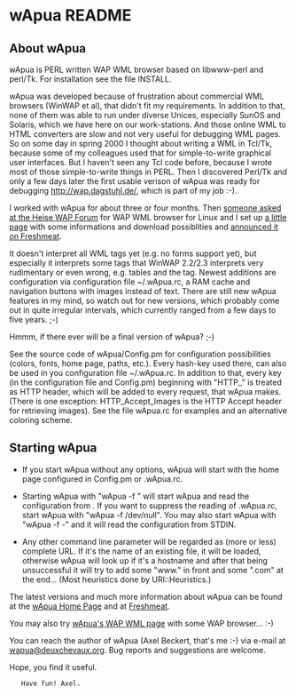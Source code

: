 wApua README
============

About wApua
-----------

wApua is PERL written WAP WML browser based on libwww-perl and
perl/Tk. For installation see the file INSTALL.

wApua was developed because of frustration about commercial WML
browsers (WinWAP et al), that didn't fit my requirements. In addition
to that, none of them was able to run under diverse Unices, especially
SunOS and Solaris, which we have here on our work-stations. And those
online WML to HTML converters are slow and not very useful for
debugging WML pages. So on some day in spring 2000 I thought about
writing a WML in Tcl/Tk, because some of my colleagues used that for
simple-to-write graphical user interfaces. But I haven't seen any Tcl
code before, because I wrote most of those simple-to-write things in
PERL. Then I discovered Perl/Tk and only a few days later the first
usable verison of wApua was ready for debugging
http://wap.dagstuhl.de/, which is part of my job :-).

I worked with wApua for about three or four months. Then [someone asked
at the Heise WAP Forum][1] for WAP WML browser for Linux and I set up
[a little page][2] with some informations and download possiblities and
[announced it on Freshmeat][3].

It doesn't interpret all WML tags yet (e.g. no forms support yet), but
especially it interprets some tags that WinWAP 2.2/2.3 interprets very
rudimentary or even wrong, e.g. tables and the <noop/> tag. Newest
additions are configuration via configuration file ~/.wApua.rc, a RAM
cache and navigation buttons with images instead of text. There are
still new wApua features in my mind, so watch out for new versions,
which probably come out in quite irregular intervals, which currently
ranged from a few days to five years. ;-)

Hmmm, if there ever will be a final version of wApua? ;-)

See the source code of wApua/Config.pm for configuration possibilities
(colors, fonts, home page, paths, etc.). Every hash-key used there,
can also be used in you configuration file ~/.wApua.rc. In addition to
that, every key (in the configuration file and Config.pm) beginning
with "HTTP_" is treated as HTTP header, which will be added to every
request, that wApua makes. (There is one exception: HTTP_Accept_Images
is the HTTP Accept header for retrieving images). See the file
wApua.rc for examples and an alternative coloring scheme.

Starting wApua
--------------

* If you start wApua without any options, wApua will start with the
  home page configured in Config.pm or .wApua.rc.

* Starting wApua with "wApua -f <config-file>" will start wApua and
  read the configuration from <config-file>. If you want to suppress
  the reading of .wApua.rc, start wApua with "wApua -f /dev/null".
  You may also start wApua with "wApua -f -" and it will read the
  configuration from STDIN.

* Any other command line parameter will be regarded as (more or
  less) complete URL. If it's the name of an existing file, it will
  be loaded, otherwise wApua will look up if it's a hostname and
  after that being unsuccessful it will try to add some "www." in
  front and some ".com" at the end...  (Most heuristics done by
  URI::Heuristics.)

The latest versions and much more information about wApua can be found
at the [wApua Home Page][2] and at [Freshmeat][3].

You may also try [wApua's WAP WML page][4] with some WAP
browser... :-)

You can reach the author of wApua (Axel Beckert, that's me :-) via
e-mail at wapua@deuxchevaux.org. Bug reports and suggestions are
welcome.

Hope, you find it useful.

       Have fun! Axel.


[1]: http://www.heise.de/ix/forum/go.shtml?list=1&g=952686372_61
     (German only)
[2]: http://fsinfo.noone.org/~abe/wApua/
[3]: http://freshmeat.net/projects/wapua/
[4]: http://fsinfo.noone.org/~abe/wApua/index.wml
